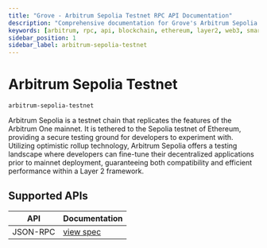 ```yaml
---
title: "Grove - Arbitrum Sepolia Testnet RPC API Documentation"
description: "Comprehensive documentation for Grove's Arbitrum Sepolia Testnet RPC API, covering endpoint details and integration strategies for blockchain developers."
keywords: [arbitrum, rpc, api, blockchain, ethereum, layer2, web3, smart contracts, grove, pocket, pokt, L2]
sidebar_position: 1
sidebar_label: arbitrum-sepolia-testnet
---
```


# Arbitrum Sepolia Testnet

`arbitrum-sepolia-testnet`

Arbitrum Sepolia is a testnet chain that replicates the features of the Arbitrum One mainnet. It is tethered to the Sepolia testnet of Ethereum, providing a secure testing ground for developers to experiment with. Utilizing optimistic rollup technology, Arbitrum Sepolia offers a testing landscape where developers can fine-tune their decentralized applications prior to mainnet deployment, guaranteeing both compatibility and efficient performance within a Layer 2 framework.

## Supported APIs

| API      | Documentation                      |
| -------- | ---------------------------------- |
| JSON-RPC | [view spec](../grove-api/api-definition/definition#json-rpc-supported-methods) |
